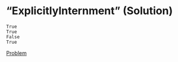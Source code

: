 # “ExplicitlyInternment” (Solution)
```
True
True
False
True
```
[Problem](./ExplicitlyInternment-Q.md)
